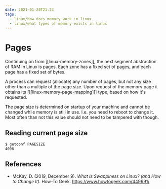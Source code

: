 ```yaml
---
date: 2021-01-20T21:23
tags: 
  - linux/how does memory work in linux
  - linux/what types of memory exists in linux
---
```


# Pages

Continuing on from [[linux-memory-zones]], the next segment abstraction of RAM in
Linux is pages. Each zone has a fixed set of pages, and each page has a fixed
set of bytes.

A process can request (allocate) any number of pages, but not any size other than
a multiple of the page size. Upon request of the memory page it obtains its
[[[linux-memory-page-mapping]]] type, based on how it's requested.

The page size is determined on startup of your machine and cannot be changed
while memory is still in use. I.e. you need to reboot to change it. Most often
than not this value should not need to be tampered with though.

## Reading current page size

```sh
$ getconf PAGESIZE
4096
```

## References

- McKay, D. (2019, December 9). *What Is Swappiness on Linux? (and How to Change
  It)*. How-To Geek. <https://www.howtogeek.com/449691/>
